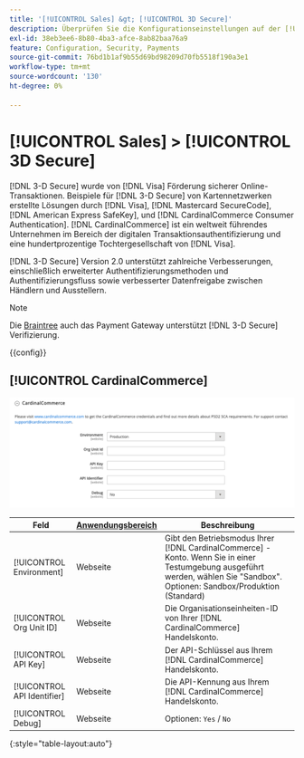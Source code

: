```yaml
---
title: '[!UICONTROL Sales] &gt; [!UICONTROL 3D Secure]'
description: Überprüfen Sie die Konfigurationseinstellungen auf der [!UICONTROL Sales] &gt; [!UICONTROL 3D Secure] Seite des Commerce-Administrators.
exl-id: 38eb3ee6-8b80-4ba3-afce-8ab82baa76a9
feature: Configuration, Security, Payments
source-git-commit: 76bd1b1af9b55d69bd98209d70fb5518f190a3e1
workflow-type: tm+mt
source-wordcount: '130'
ht-degree: 0%

---
```


# [!UICONTROL Sales] > [!UICONTROL 3D Secure]

[!DNL 3-D Secure] wurde von [!DNL Visa] Förderung sicherer Online-Transaktionen. Beispiele für [!DNL 3-D Secure] von Kartennetzwerken erstellte Lösungen durch [!DNL Visa], [!DNL Mastercard SecureCode], [!DNL American Express SafeKey], und [!DNL CardinalCommerce Consumer Authentication]. [!DNL CardinalCommerce] ist ein weltweit führendes Unternehmen im Bereich der digitalen Transaktionsauthentifizierung und eine hundertprozentige Tochtergesellschaft von [!DNL Visa].

[!DNL 3-D Secure] Version 2.0 unterstützt zahlreiche Verbesserungen, einschließlich erweiterter Authentifizierungsmethoden und Authentifizierungsfluss sowie verbesserter Datenfreigabe zwischen Händlern und Ausstellern.

>[!NOTE]
>
>Die [Braintree](../../stores-purchase/braintree.md) auch das Payment Gateway unterstützt [!DNL 3-D Secure] Verifizierung.

{{config}}

## [!UICONTROL CardinalCommerce]

![CardinalCommerce](./assets/3d-secure-cardinalcommerce.png)<!-- zoom -->

| Feld | [Anwendungsbereich](../../getting-started/websites-stores-views.md#scope-settings) | Beschreibung |
|--- |--- |--- |
| [!UICONTROL Environment] | Webseite | Gibt den Betriebsmodus Ihrer [!DNL CardinalCommerce] -Konto. Wenn Sie in einer Testumgebung ausgeführt werden, wählen Sie &quot;Sandbox&quot;. Optionen: Sandbox/Produktion (Standard) |
| [!UICONTROL Org Unit ID] | Webseite | Die Organisationseinheiten-ID von Ihrer [!DNL CardinalCommerce] Handelskonto. |
| [!UICONTROL API Key] | Webseite | Der API-Schlüssel aus Ihrem [!DNL CardinalCommerce] Handelskonto. |
| [!UICONTROL API Identifier] | Webseite | Die API-Kennung aus Ihrem [!DNL CardinalCommerce] Handelskonto. |
| [!UICONTROL Debug] | Webseite | Optionen: `Yes` / `No` |

{:style=&quot;table-layout:auto&quot;}
